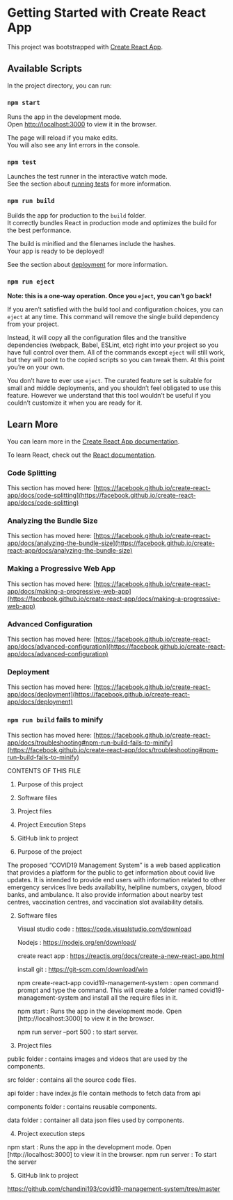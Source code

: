# Getting Started with Create React App

This project was bootstrapped with [Create React App](https://github.com/facebook/create-react-app).

## Available Scripts

In the project directory, you can run:

### `npm start`

Runs the app in the development mode.\
Open [http://localhost:3000](http://localhost:3000) to view it in the browser.

The page will reload if you make edits.\
You will also see any lint errors in the console.

### `npm test`

Launches the test runner in the interactive watch mode.\
See the section about [running tests](https://facebook.github.io/create-react-app/docs/running-tests) for more information.

### `npm run build`

Builds the app for production to the `build` folder.\
It correctly bundles React in production mode and optimizes the build for the best performance.

The build is minified and the filenames include the hashes.\
Your app is ready to be deployed!

See the section about [deployment](https://facebook.github.io/create-react-app/docs/deployment) for more information.

### `npm run eject`

**Note: this is a one-way operation. Once you `eject`, you can’t go back!**

If you aren’t satisfied with the build tool and configuration choices, you can `eject` at any time. This command will remove the single build dependency from your project.

Instead, it will copy all the configuration files and the transitive dependencies (webpack, Babel, ESLint, etc) right into your project so you have full control over them. All of the commands except `eject` will still work, but they will point to the copied scripts so you can tweak them. At this point you’re on your own.

You don’t have to ever use `eject`. The curated feature set is suitable for small and middle deployments, and you shouldn’t feel obligated to use this feature. However we understand that this tool wouldn’t be useful if you couldn’t customize it when you are ready for it.

## Learn More

You can learn more in the [Create React App documentation](https://facebook.github.io/create-react-app/docs/getting-started).

To learn React, check out the [React documentation](https://reactjs.org/).

### Code Splitting

This section has moved here: [https://facebook.github.io/create-react-app/docs/code-splitting](https://facebook.github.io/create-react-app/docs/code-splitting)

### Analyzing the Bundle Size

This section has moved here: [https://facebook.github.io/create-react-app/docs/analyzing-the-bundle-size](https://facebook.github.io/create-react-app/docs/analyzing-the-bundle-size)

### Making a Progressive Web App

This section has moved here: [https://facebook.github.io/create-react-app/docs/making-a-progressive-web-app](https://facebook.github.io/create-react-app/docs/making-a-progressive-web-app)

### Advanced Configuration

This section has moved here: [https://facebook.github.io/create-react-app/docs/advanced-configuration](https://facebook.github.io/create-react-app/docs/advanced-configuration)

### Deployment

This section has moved here: [https://facebook.github.io/create-react-app/docs/deployment](https://facebook.github.io/create-react-app/docs/deployment)

### `npm run build` fails to minify

This section has moved here: [https://facebook.github.io/create-react-app/docs/troubleshooting#npm-run-build-fails-to-minify](https://facebook.github.io/create-react-app/docs/troubleshooting#npm-run-build-fails-to-minify)




CONTENTS OF THIS FILE
1.	Purpose of this project
2.	Software files
3.	Project files
4.	Project Execution Steps
5.	GitHub link to project

1.	Purpose of the project

The proposed “COVID19 Management System” is a web based application that provides a platform for the public to get information about covid live updates.
It is intended to provide end users with information related to other emergency services live beds availability, helpline numbers, oxygen, blood banks, and ambulance.
It also provide information about nearby test centres, vaccination centres, and vaccination slot availability details.

2.	Software files

	Visual studio code :  https://code.visualstudio.com/download

	Nodejs : https://nodejs.org/en/download/

	create react app : https://reactjs.org/docs/create-a-new-react-app.html

	install git : https://git-scm.com/download/win


	npm create-react-app covid19-management-system : open command prompt and type the command. This will create a folder named covid19-management-system and install all the require files in it.
 

	npm start : Runs the app in the development mode.
 Open [http://localhost:3000] to view it in the browser.


	npm run server –port 500 : to start server.


3.	Project files

 public folder : contains images and videos that are used by the components.
 
 src folder : contains all the source code files. 

 api folder : have index.js file contain methods to fetch data from api 

 components folder : contains reusable components.

 data folder : container all data json files used by components.

 
4.	Project execution steps 

npm start : Runs the app in the development mode.
Open [http://localhost:3000] to view it in the browser.
npm run server : To start the server


5.	GitHub link to project

https://github.com/chandini193/covid19-management-system/tree/master

   

